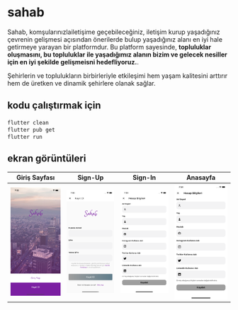 # sahab
Sahab, komşularınızlailetişime geçebileceğiniz, iletişim kurup yaşadığınız çevrenin gelişmesi açısından önerilerde bulup yaşadığınız alanı en iyi hale getirmeye yarayan bir platformdur. Bu platform sayesinde, **topluluklar oluşmasını, bu topluluklar ile yaşadığımız alanın bizim ve gelecek nesiller için en iyi şekilde gelişmeisni hedefliyoruz.**.

Şehirlerin ve toplulukların birbirleriyle etkileşimi hem yaşam kalitesini arttırır hem de üretken ve dinamik şehirlere olanak sağlar.




## kodu çalıştırmak için	
```
flutter clean	
flutter pub get	
flutter run	
```

## ekran görüntüleri
| Giriş Sayfası | Sign-Up | Sign-In | Anasayfa |
|:-:|:-:|:-:|:-:|
| ![Giriş sayfası](docs/mockups/giris.png) | ![sign-up](docs/mockups/kayit.png) | ![hesap kurulmadı](docs/mockups/hesap-kur1.png) | ![hesap kur](docs/mockups/hesap-kur1.png) |
